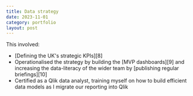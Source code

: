 ```yaml
---
title: Data strategy
date: 2023-11-01
category: portfolio
layout: post
---
```



This involved: 
* [Defining the UK's strategic KPIs][8]
* Operationalised the strategy by building the [MVP dashboards][9] and increasing the data-literacy of the wider team by [publishing regular briefings][10]
* Certified as a Qlik data analyst, training myself on how to build efficient data models as I migrate our reporting into Qlik